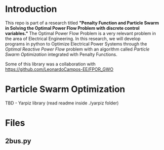# Introduction 

This repo is part of a research titled **"Penalty Function and Particle Swarm in Solving the Optimal Power Flow Problem with discrete control variables."**
The Optimal Power Flow Problem is a very relevant problem in the area of Electrical Engineering.
In this research, we will develop programs in python to Optimize Electrical Power Systems through the *Optimal Reactive Power Flow* problem with an algorithm called *Particle Swarm Optimization* integrated with Penalty Functions.

Some of this library was a collaboration with https://github.com/LeonardoCampos-EE/FPOR_GWO

# Particle Swarm Optimization
TBD - Yarpiz library (read readme inside ./yarpiz folder)

# Files

## 2bus.py